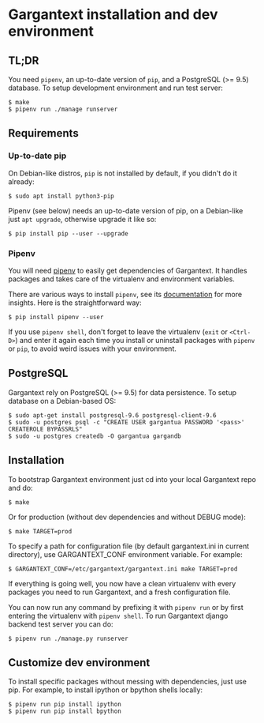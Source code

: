 # Gargantext installation and dev environment

## TL;DR

You need `pipenv`, an up-to-date version of `pip`, and a PostgreSQL (>= 9.5)
database. To setup development environment and run test server:

    $ make
    $ pipenv run ./manage runserver


## Requirements

### Up-to-date pip

On Debian-like distros, `pip` is not installed by default, if you didn't do it
already:

    $ sudo apt install python3-pip

Pipenv (see below) needs an up-to-date version of pip, on a Debian-like just
`apt upgrade`, otherwise upgrade it like so:

    $ pip install pip --user --upgrade

### Pipenv

You will need [pipenv][1] to easily get dependencies of Gargantext.
It handles packages and takes care of the virtualenv and environment variables.

There are various ways to install `pipenv`, see its [documentation][2] for more
insights. Here is the straightforward way:

    $ pip install pipenv --user

If you use `pipenv shell`, don't forget to leave the virtualenv (`exit` or
`<Ctrl-D>`) and enter it again each time you install or uninstall packages with
`pipenv` or `pip`, to avoid weird issues with your environment.

[1]: https://github.com/kennethreitz/pipenv
[2]: https://docs.pipenv.org/

## PostgreSQL

Gargantext rely on PostgreSQL (>= 9.5) for data persistence. To setup
database on a Debian-based OS:

    $ sudo apt-get install postgresql-9.6 postgresql-client-9.6
    $ sudo -u postgres psql -c "CREATE USER gargantua PASSWORD '<pass>' CREATEROLE BYPASSRLS"
    $ sudo -u postgres createdb -O gargantua gargandb


## Installation

To bootstrap Gargantext environment just cd into your local Gargantext repo and
do:

    $ make

Or for production (without dev dependencies and without DEBUG mode):

    $ make TARGET=prod

To specify a path for configuration file (by default gargantext.ini in current
directory), use GARGANTEXT_CONF environment variable. For example:

    $ GARGANTEXT_CONF=/etc/gargantext/gargantext.ini make TARGET=prod

If everything is going well, you now have a clean virtualenv with every
packages you need to run Gargantext, and a fresh configuration file.

You can now run any command by prefixing it with `pipenv run` or by first
entering the virtualenv with `pipenv shell`. To run Gargantext django backend
test server you can do:

    $ pipenv run ./manage.py runserver


## Customize dev environment

To install specific packages without messing with dependencies, just use pip.
For example, to install ipython or bpython shells locally:

    $ pipenv run pip install ipython
    $ pipenv run pip install bpython
